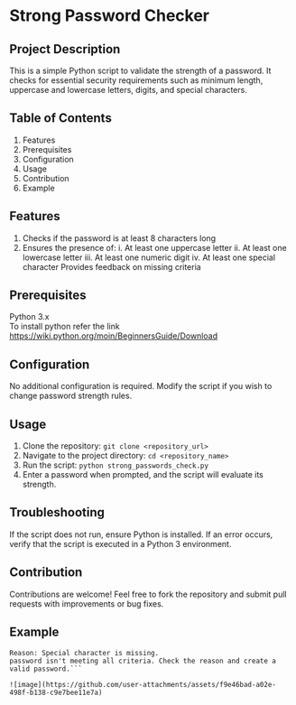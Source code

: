 # Strong Password Checker

## Project Description

This is a simple Python script to validate the strength of a password. It checks for essential security requirements such as minimum length, uppercase and lowercase letters, digits, and special characters.

## Table of Contents
1. Features
2. Prerequisites
3. Configuration
4. Usage
5. Contribution
6. Example

## Features

1. Checks if the password is at least 8 characters long
2. Ensures the presence of:
    i.   At least one uppercase letter
    ii.  At least one lowercase letter
    iii. At least one numeric digit
    iv.  At least one special character
Provides feedback on missing criteria

## Prerequisites

Python 3.x   
To install python refer the link https://wiki.python.org/moin/BeginnersGuide/Download

## Configuration

No additional configuration is required. Modify the script if you wish to change password strength rules.

## Usage

1. Clone the repository:
```git clone <repository_url>```
2. Navigate to the project directory:
```cd <repository_name>```
3. Run the script:
```python strong_passwords_check.py```
4. Enter a password when prompted, and the script will evaluate its strength.

## Troubleshooting

If the script does not run, ensure Python is installed.
If an error occurs, verify that the script is executed in a Python 3 environment.

## Contribution

Contributions are welcome! Feel free to fork the repository and submit pull requests with improvements or bug fixes.

## Example

```Enter the password here: Password123
Reason: Special character is missing.
password isn't meeting all criteria. Check the reason and create a valid password.```

![image](https://github.com/user-attachments/assets/f9e46bad-a02e-498f-b138-c9e7bee11e7a)





